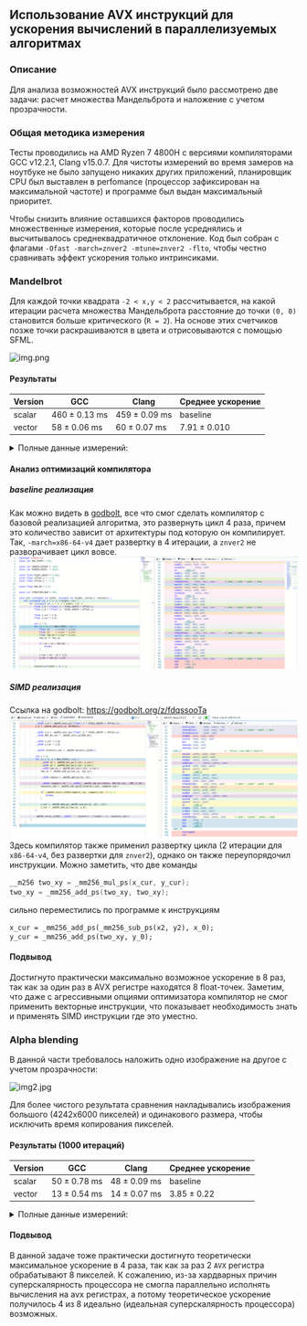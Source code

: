 ## Использование AVX инструкций для ускорения вычислений в параллелизуемых алгоритмах
### Описание
Для анализа возможностей AVX инструкций было рассмотрено две задачи: расчет множества Мандельброта и наложение с учетом прозрачности.

### Общая методика измерения
Тесты проводились на AMD Ryzen 7 4800H с версиями компиляторами GCC v12.2.1, Clang v15.0.7. Для чистоты измерений во время замеров
на ноутбуке не было запущено никаких других приложений, планировщик CPU был выставлен в perfomance (процессор зафиксирован на максимальной частоте) и
программе был выдан максимальный приоритет.

Чтобы снизить влияние оставшихся факторов проводились множественные измерения, которые после усреднялись и высчитывалось
среднеквадратичное отклонение. Код был собран с флагами `-Ofast -march=znver2 -mtune=znver2 -flto`, чтобы честно сравнивать
эффект ускорения только интринсиками.

### Mandelbrot

Для каждой точки квадрата `-2 < x,y < 2` рассчитывается, на какой итерации расчета множества Мандельброта расстояние
до точки `(0, 0)` становится больше критического (`R = 2`). На основе этих счетчиков позже точки раскрашиваются в цвета и
отрисовываются с помощью SFML.

![img.png](img.png)

#### Результаты

| Version | GCC           | Clang         | Среднее ускорение   |
|---------|---------------|---------------|---------------------|
| scalar  | 460 ± 0.13 ms | 459 ± 0.09 ms | baseline | baseline |
| vector  | 58  ± 0.06 ms | 60 ± 0.07 ms  | 7.91 ± 0.010 | 7.65 ± 0.010|

<details>
  <summary>Полные данные измерений: </summary>

    Первый запуск:

```text
    Benchmark results (dumb::calc): 460 ± 0.736348 ms (100 iterations, GCC v12.2.1)
    Benchmark results (avx::calc): 58 ± 0.124553 ms (100 iterations, GCC v12.2.1)
    Benchmark results (dumb::calc): 459 ± 0.165074 ms (100 iterations, Clang v15.0.7)
    Benchmark results (avx::calc): 60 ± 0.103167 ms (100 iterations, Clang v15.0.7)
```

    Второй запуск: 

```text
Benchmark results (dumb::calc): 460 ± 0.1328 ms (100 iterations, GCC v12.2.1)
Benchmark results (avx::calc): 58 ± 0.06315 ms (100 iterations, GCC v12.2.1)
Benchmark results (dumb::calc): 459 ± 0.0943684 ms (100 iterations, Clang v15.0.7)
Benchmark results (avx::calc): 60 ± 0.0674793 ms (100 iterations, Clang v15.0.7)
```

</details>

#### Анализ оптимизаций компилятора
##### baseline реализация
Как можно видеть в [godbolt](https://godbolt.org/z/fdqssooTa), все что смог сделать компилятор с базовой реализацией алгоритма,
это развернуть цикл 4 раза, причем это количество зависит от архитектуры под которую он компилирует. Так, `-march=x86-64-v4` дает
развертку в 4 итерации, а `znver2` не разворачивает цикл вовсе.
![godbolt_loop_unroll.png](godbolt_loop_unroll.png)

##### SIMD реализация
Ссылка на godbolt: https://godbolt.org/z/fdqssooTa
![vector_godbolt.png](vector_godbolt.png)
Здесь компилятор также применил развертку цикла (2 итерации для `x86-64-v4`, без развертки для `znver2`), однако он также
переупорядочил инструкции. Можно заметить, что две команды
```cpp
__m256 two_xy = _mm256_mul_ps(x_cur, y_cur);
two_xy = _mm256_add_ps(two_xy, two_xy);
```
сильно переместились по программе к инструкциям
```
x_cur = _mm256_add_ps(_mm256_sub_ps(x2, y2), x_0);
y_cur = _mm256_add_ps(two_xy, y_0);
```

#### Подвывод
Достигнуто практически максимально возможное ускорение в 8 раз, так как за один раз в AVX регистре находятся 8 float-точек.
Заметим, что даже с агрессивными опциями оптимизатора компилятор не смог применить векторные инструкции, что показывает
необходимость знать и применять SIMD инструкции где это уместно.

### Alpha blending

В данной части требовалось наложить одно изображение на другое с учетом прозрачности:

![img2.jpg](img2.jpg)

Для более чистого результата сравнения накладывались изображения большого (4242x6000 пикселей) и одинакового размера, чтобы
исключить время копирования пикселей.

#### Результаты (1000 итераций)

| Version | GCC           | Clang         | Среднее ускорение   |
|---------|---------------|---------------|---------------------|
| scalar  | 50 ± 0.78 ms  | 48 ± 0.09 ms  | baseline | baseline |
| vector  | 13  ± 0.54 ms | 14 ± 0.07 ms  | 3.85 ± 0.22 | 3.43 ± 0.02|

<details>
  <summary>Полные данные измерений: </summary>

```text
    Benchmark results (scalar::mix): 50 ± 0.783068 ms (1000 iterations, GCC v12.2.1)
    Benchmark results (vector::mix): 13 ± 0.540932 ms (1000 iterations, GCC v12.2.1)
    Benchmark results (scalar::mix): 48 ± 0.702452 ms (1000 iterations, Clang v15.0.7)
    Benchmark results (vector::mix): 14 ± 0.611695 ms (1000 iterations, Clang v15.0.7)
```

</details>

#### Подвывод
В данной задаче тоже практически достигнуто теоретически максимальное ускорение в 4 раза, так как за раз 2 `AVX` регистра обрабатывают
8 пикселей. К сожалению, из-за хардварных причин суперскалярность процессора не смогла параллельно исполнять вычисления на
avx регистрах, а потому теоретическое ускорение получилось 4 из 8 идеально (идеальная суперскалярность процессора) возможных.